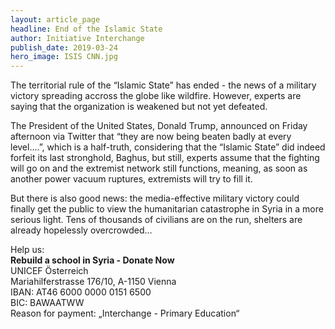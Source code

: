 ```yaml
---
layout: article_page
headline: End of the Islamic State
author: Initiative Interchange
publish_date: 2019-03-24
hero_image: ISIS CNN.jpg
---
```


The territorial rule of the “Islamic State” has ended - the news of a military victory spreading accross the globe like wildfire. However, experts are saying that the organization is weakened but not yet defeated.
 
The President of the United States, Donald Trump, announced on Friday afternoon via Twitter that “they are now being beaten badly at every level....”, which is a half-truth, considering that the “Islamic State” did indeed forfeit its last stronghold, Baghus, but still, experts assume that the fighting will go on and the extremist network still functions, meaning, as soon as another power vacuum ruptures, extremists will try to fill it.
 
But there is also good news: the media-effective military victory could finally get the public to view the humanitarian catastrophe in Syria in a more serious light. Tens of thousands of civilians are on the run, shelters are already hopelessly overcrowded…

Help us:   
**Rebuild a school in Syria - Donate Now**   
UNICEF Österreich   
Mariahilferstrasse 176/10, A-1150 Vienna   
IBAN: AT46 6000 0000 0151 6500   
BIC: BAWAATWW   
Reason for payment: „Interchange - Primary Education“